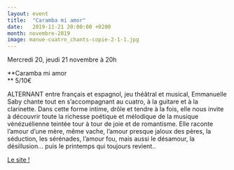 ```yaml
---
layout: event
title:  "Caramba mi amor"
date:   2019-11-21 20:00:00 +0200
month: novembre-2019
image: manue-cuatro_chants-copie-2-1-1.jpg
---
```






 Mercredi 20, jeudi 21 novembre à 20h

 **Caramba mi amor  
** 5/10€



ALTERNANT entre français et espagnol, jeu théâtral et musical, Emmanuelle Saby chante tout en s’accompagnant au cuatro, à la guitare et à la clarinette. Dans cette forme intime, drôle et tendre à la fois, elle nous invite à découvrir toute la richesse poétique et mélodique de la musique vénézuélienne teintée tour à tour de joie et de romantisme. Elle raconte l’amour d’une mère, même vache, l’amour presque jaloux des pères, la séduction, les sérénades, l’amour fou, mais aussi le désamour, la désillusion... puis le printemps qui toujours revient..







[Le site !](http://emmanuelle-saby.fr/)